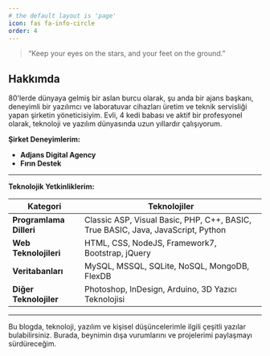 ```yaml
---
# the default layout is 'page'
icon: fas fa-info-circle
order: 4
---
```


> “Keep your eyes on the stars, and your feet on the ground.”

## Hakkımda

80'lerde dünyaya gelmiş bir aslan burcu olarak, şu anda bir ajans başkanı, deneyimli bir yazılımcı ve laboratuvar cihazları üretim ve teknik servisliği yapan şirketin yöneticisiyim. Evli, 4 kedi babası ve aktif bir profesyonel olarak, teknoloji ve yazılım dünyasında uzun yıllardır çalışıyorum.

**Şirket Deneyimlerim:**

- **Adjans Digital Agency**
- **Fırın Destek**

---

**Teknolojik Yetkinliklerim:**

| **Kategori**| **Teknolojiler**|
|--------------------------|----------------------------------------------------------------|
| **Programlama Dilleri** | Classic ASP, Visual Basic, PHP, C++, BASIC, True BASIC, Java, JavaScript, Python|
| **Web Teknolojileri** | HTML, CSS, NodeJS, Framework7, Bootstrap, jQuery|
| **Veritabanları** | MySQL, MSSQL, SQLite, NoSQL, MongoDB, FlexDB|
| **Diğer Teknolojiler** | Photoshop, InDesign, Arduino, 3D Yazıcı Teknolojisi|

---

Bu blogda, teknoloji, yazılım ve kişisel düşüncelerimle ilgili çeşitli yazılar bulabilirsiniz. Burada, beynimin dışa vurumlarını ve projelerimi paylaşmayı sürdüreceğim.
